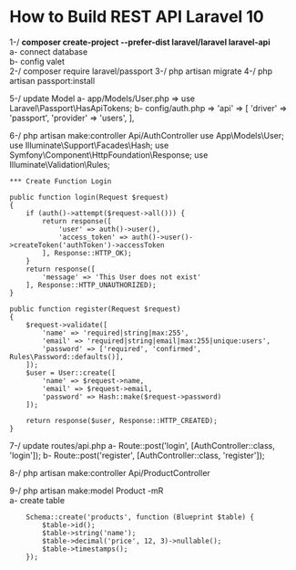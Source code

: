 # How to Build REST API Laravel 10

1-/ __composer create-project --prefer-dist laravel/laravel laravel-api__  <br/>
    a- connect database <br/>
    b- config valet <br/>
2-/ composer require laravel/passport 
3-/ php artisan migrate 
4-/ php artisan passport:install

5-/ update Model 
    a- app/Models/User.php => use Laravel\Passport\HasApiTokens; 
    b- config/auth.php =>
        'api' => [
            'driver' => 'passport',
            'provider' => 'users',
        ],

6-/ php artisan make:controller Api/AuthController 
    use App\Models\User;
    use Illuminate\Support\Facades\Hash;
    use Symfony\Component\HttpFoundation\Response;
    use Illuminate\Validation\Rules;

    *** Create Function Login 

    public function login(Request $request)
    {
        if (auth()->attempt($request->all())) {
            return response([
                'user' => auth()->user(),
                'access_token' => auth()->user()->createToken('authToken')->accessToken
            ], Response::HTTP_OK);
        }
        return response([
            'message' => 'This User does not exist'
        ], Response::HTTP_UNAUTHORIZED);
    }

    public function register(Request $request)
    {
        $request->validate([
            'name' => 'required|string|max:255',
            'email' => 'required|string|email|max:255|unique:users',
            'password' => ['required', 'confirmed', Rules\Password::defaults()],
        ]);
        $user = User::create([
            'name' => $request->name,
            'email' => $request->email,
            'password' => Hash::make($request->password)
        ]);

        return response($user, Response::HTTP_CREATED);
    }


7-/ update routes/api.php 
    a- Route::post('login', [AuthController::class, 'login']);
    b- Route::post('register', [AuthController::class, 'register']);


8-/ php artisan make:controller Api/ProductController

9-/ php artisan make:model Product -mR   
    a- create table 
    
        Schema::create('products', function (Blueprint $table) {
            $table->id();
            $table->string('name');
            $table->decimal('price', 12, 3)->nullable();
            $table->timestamps();
        });
